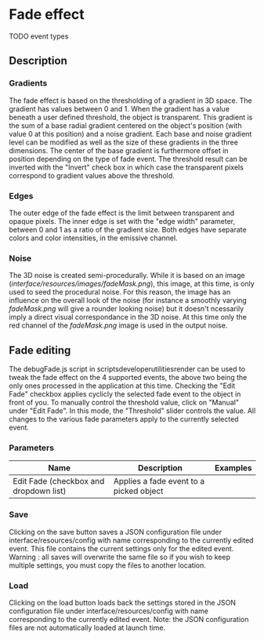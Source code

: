 # Fade effect

TODO event types

## Description

### Gradients
The fade effect is based on the thresholding of a gradient in 3D space. The gradient has values between 0 and 1. When the gradient has a value beneath a user defined threshold, the object is transparent. This gradient is the sum of a base radial gradient centered on the object's position (with value 0 at this position) and a noise gradient. Each base and noise gradient level can be modified as well as the size of these gradients in the three dimensions. The center of the base gradient is furthermore offset in position depending on the type of fade event.
The threshold result can be inverted with the "Invert" check box in which case the transparent pixels correspond to gradient values above the threshold.

### Edges
The outer edge of the fade effect is the limit between transparent and opaque pixels. The inner edge is set with the "edge width" parameter, between 0 and 1 as a ratio of the gradient size. Both edges have separate colors and color intensities, in the emissive channel.

### Noise
The 3D noise is created semi-procedurally. While it is based on an image (*interface/resources/images/fadeMask.png*), this image, at this time, is only used to seed the procedural noise. For this reason, the image has an influence on the overall look of the noise (for instance a smoothly varying *fadeMask.png* will give a rounder looking noise) but it doesn't ncessarily imply a direct visual correspondance in the 3D noise. At this time only the red channel of the *fadeMask.png* image is used in the output noise.

## Fade editing
The debugFade.js script in scriptsdeveloperutilitiesrender can be used to tweak the fade effect on the 4 supported events, the above two being the only ones processed in the application at this time. Checking the "Edit Fade" checkbox applies cyclicly the selected fade event to the object in front of you. To manually control the threshold value, click on "Manual" under "Edit Fade". In this mode, the "Threshold" slider controls the value.
All changes to the various fade parameters apply to the currently selected event.

### Parameters

| Name                                     | Description                             | Examples |
|----------                                |--------                                 |-------   |
| Edit Fade (checkbox and dropdown list)   | Applies a fade event to a picked object |          |

### Save
Clicking on the save button saves a JSON configuration file under interface/resources/config with name corresponding to the currently edited event. This file contains the current settings only for the edited event.
Warning : all saves will overwrite the same file so if you wish to keep multiple settings, you must copy the files to another location.
### Load
Clicking on the load button loads back the settings stored in the JSON configuration file under interface/resources/config with name corresponding to the currently edited event.
Note: the JSON configuration files are not automatically loaded at launch time.
